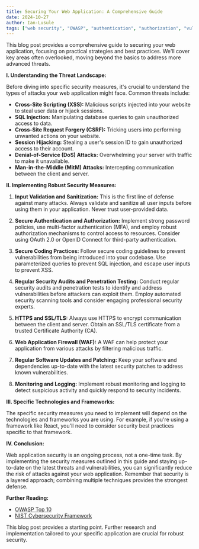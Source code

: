 ```yaml
---
title: Securing Your Web Application: A Comprehensive Guide
date: 2024-10-27
author: Ian-Lusule
tags: ["web security", "OWASP", "authentication", "authorization", "vulnerabilities"]
---
```


This blog post provides a comprehensive guide to securing your web application, focusing on practical strategies and best practices.  We'll cover key areas often overlooked, moving beyond the basics to address more advanced threats.

**I.  Understanding the Threat Landscape:**

Before diving into specific security measures, it's crucial to understand the types of attacks your web application might face.  Common threats include:

* **Cross-Site Scripting (XSS):**  Malicious scripts injected into your website to steal user data or hijack sessions.
* **SQL Injection:**  Manipulating database queries to gain unauthorized access to data.
* **Cross-Site Request Forgery (CSRF):**  Tricking users into performing unwanted actions on your website.
* **Session Hijacking:**  Stealing a user's session ID to gain unauthorized access to their account.
* **Denial-of-Service (DoS) Attacks:**  Overwhelming your server with traffic to make it unavailable.
* **Man-in-the-Middle (MitM) Attacks:**  Intercepting communication between the client and server.

**II.  Implementing Robust Security Measures:**

1. **Input Validation and Sanitization:**  This is the first line of defense against many attacks.  Always validate and sanitize all user inputs before using them in your application.  Never trust user-provided data.

2. **Secure Authentication and Authorization:**  Implement strong password policies, use multi-factor authentication (MFA), and employ robust authorization mechanisms to control access to resources.  Consider using OAuth 2.0 or OpenID Connect for third-party authentication.

3. **Secure Coding Practices:**  Follow secure coding guidelines to prevent vulnerabilities from being introduced into your codebase.  Use parameterized queries to prevent SQL injection, and escape user inputs to prevent XSS.

4. **Regular Security Audits and Penetration Testing:**  Conduct regular security audits and penetration tests to identify and address vulnerabilities before attackers can exploit them.  Employ automated security scanning tools and consider engaging professional security experts.

5. **HTTPS and SSL/TLS:**  Always use HTTPS to encrypt communication between the client and server.  Obtain an SSL/TLS certificate from a trusted Certificate Authority (CA).

6. **Web Application Firewall (WAF):**  A WAF can help protect your application from various attacks by filtering malicious traffic.

7. **Regular Software Updates and Patching:**  Keep your software and dependencies up-to-date with the latest security patches to address known vulnerabilities.

8. **Monitoring and Logging:**  Implement robust monitoring and logging to detect suspicious activity and quickly respond to security incidents.

**III.  Specific Technologies and Frameworks:**

The specific security measures you need to implement will depend on the technologies and frameworks you are using.  For example, if you're using a framework like React, you'll need to consider security best practices specific to that framework.

**IV.  Conclusion:**

Web application security is an ongoing process, not a one-time task.  By implementing the security measures outlined in this guide and staying up-to-date on the latest threats and vulnerabilities, you can significantly reduce the risk of attacks against your web application.  Remember that security is a layered approach; combining multiple techniques provides the strongest defense.


**Further Reading:**

* [OWASP Top 10](https://owasp.org/www-project-top-ten/)
* [NIST Cybersecurity Framework](https://csrc.nist.gov/csf/current)


This blog post provides a starting point.  Further research and implementation tailored to your specific application are crucial for robust security.

